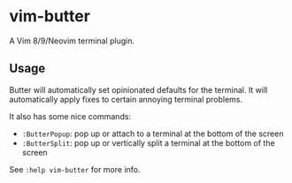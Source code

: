 # vim-butter

A Vim 8/9/Neovim terminal plugin.

## Usage

Butter will automatically set opinionated defaults for the terminal.
It will automatically apply fixes to certain annoying terminal problems.

It also has some nice commands:
- `:ButterPopup`: pop up or attach to a terminal at the bottom of the screen
- `:ButterSplit`: pop up or vertically split a terminal at the bottom of the screen

See `:help vim-butter` for more info.
